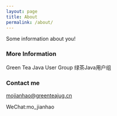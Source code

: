 ```yaml
---
layout: page
title: About
permalink: /about/
---
```


Some information about you!

### More Information

Green Tea Java User Group
绿茶Java用户组

### Contact me

[mojianhao@greenteajug.cn](mailto:mojianhao@greenteajug.cn)

WeChat:mo_jianhao
